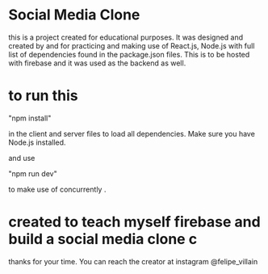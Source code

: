 # Social Media Clone

this is a project created for educational purposes. It was designed and created by and for practicing and making use of React.js, Node.js with full list of dependencies found in the package.json files. This is to be hosted with firebase and it was used as the backend as well.

# to run this

"npm install"

in the client and server files to load all dependencies. Make sure you have Node.js installed.

and use

"npm run dev"

to make use of concurrently .

# created to teach myself firebase and build a social media clone c

thanks for your time. You can reach the creator at instagram @felipe_villain
